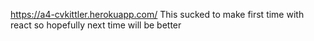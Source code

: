 https://a4-cvkittler.herokuapp.com/
This sucked to make first time with react so hopefully next time will be better
